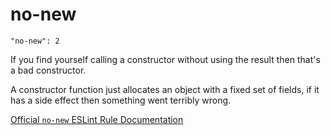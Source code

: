 # no-new

    "no-new": 2

If you find yourself calling a constructor without using the result then
that's a bad constructor.

A constructor function just allocates an object with a fixed set of fields,
if it has a side effect then something went terribly wrong.

[Official `no-new` ESLint Rule Documentation][no-new-docs]

[no-new-docs]: https://github.com/eslint/eslint/blob/master/docs/rules/no-new.md
